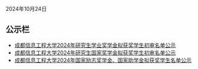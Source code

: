 2024年10月24日

## 公示栏
- [成都信息工程大学2024年研究生学业奖学金拟获奖学生初审名单公示](https://xsgzc.cuit.edu.cn/info/1090/1613.htm)
- [成都信息工程大学2024年研究生国家奖学金拟获奖学生初审名单公示](https://xsgzc.cuit.edu.cn/info/1090/1612.htm)
- [成都信息工程大学2024年国家励志奖学金、国家助学金拟获奖学生名单公示](https://xsgzc.cuit.edu.cn/info/1090/1611.htm)

